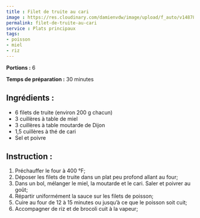 ```yaml
---
title : Filet de truite au cari
image : https://res.cloudinary.com/damienvdw/image/upload/f_auto/v1487858573/recettes/Filet_de_truite_au_cari_vbn9xf.jpg
permalink: filet-de-truite-au-cari
service : Plats principaux
tags:
- poisson
- miel
- riz
---
```


**Portions :** 6

**Temps de préparation :** 30 minutes

## Ingrédients :
- 6 filets de truite (environ 200 g chacun)
- 3 cuillères à table de miel
- 3 cuillères à table moutarde de Dijon
- 1,5 cuillères à thé de cari
- Sel et poivre

## Instruction :
1. Préchauffer le four à 400 °F;
2. Déposer les filets de truite dans un plat peu profond allant au four;
3. Dans un bol, mélanger le miel, la moutarde et le cari. Saler et poivrer au goût;
4. Répartir uniformément la sauce sur les filets de poisson;
5. Cuire au four de 12 à 15 minutes ou jusqu’à ce que le poisson soit cuit;
6. Accompagner de riz et de brocoli cuit à la vapeur;
